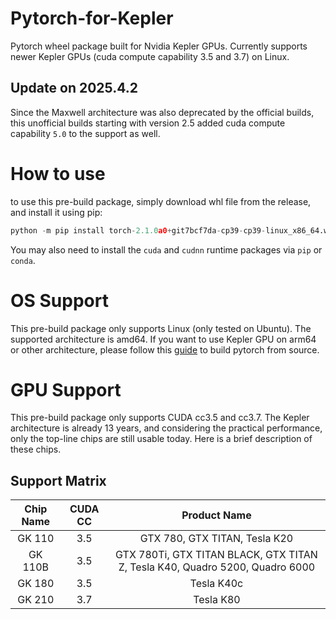# Pytorch-for-Kepler
Pytorch wheel package built for Nvidia Kepler GPUs. Currently supports newer Kepler GPUs (cuda compute capability 3.5 and 3.7) on Linux. 

## Update on 2025.4.2
Since the Maxwell architecture was also deprecated by the official builds, this unofficial builds starting with version 2.5 added cuda compute capability `5.0` to the support as well.

# How to use
to use this pre-build package, simply download whl file from the release, and install it using pip:
```python
python -m pip install torch-2.1.0a0+git7bcf7da-cp39-cp39-linux_x86_64.whl # change whl package name to real file name.
```
You may also need to install the `cuda` and `cudnn` runtime packages via `pip` or `conda`.

# OS Support
This pre-build package only supports Linux (only tested on Ubuntu). The supported architecture is amd64. If you want to use Kepler GPU on arm64 or other architecture, please follow this [guide](https://github.com/xiaoran007/Old-GPUs-DL) to build pytorch from source.

# GPU Support
This pre-build package only supports CUDA cc3.5 and cc3.7.  The Kepler architecture is already 13 years, and considering the practical performance, only the top-line chips are still usable today. Here is a brief description of these chips.

## Support Matrix

| **Chip Name** | **CUDA CC** |                       **Product Name**                       |
| :-------: | :-----: | :----------------------------------------------------------: |
|  GK 110   |   3.5   |                GTX 780, GTX TITAN, Tesla K20                 |
|  GK 110B  |   3.5   | GTX 780Ti, GTX TITAN BLACK, GTX TITAN Z, Tesla K40, Quadro 5200, Quadro 6000 |
|  GK 180   |   3.5   |                          Tesla K40c                          |
|  GK 210   |   3.7   |                          Tesla K80                           |


